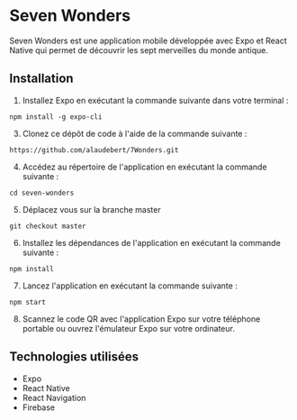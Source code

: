 # Seven Wonders

Seven Wonders est une application mobile développée avec Expo et React Native qui permet de découvrir les sept merveilles du monde antique.

## Installation

1. Installez Expo en exécutant la commande suivante dans votre terminal :

```
npm install -g expo-cli
```

3. Clonez ce dépôt de code à l'aide de la commande suivante :

```
https://github.com/alaudebert/7Wonders.git
```

4. Accédez au répertoire de l'application en exécutant la commande suivante :

```
cd seven-wonders
```

5. Déplacez vous sur la branche master

```
git checkout master

```

6. Installez les dépendances de l'application en exécutant la commande suivante :

```
npm install
```

7. Lancez l'application en exécutant la commande suivante :

```
npm start
```

8. Scannez le code QR avec l'application Expo sur votre téléphone portable ou ouvrez l'émulateur Expo sur votre ordinateur.

## Technologies utilisées

- Expo
- React Native
- React Navigation
- Firebase
